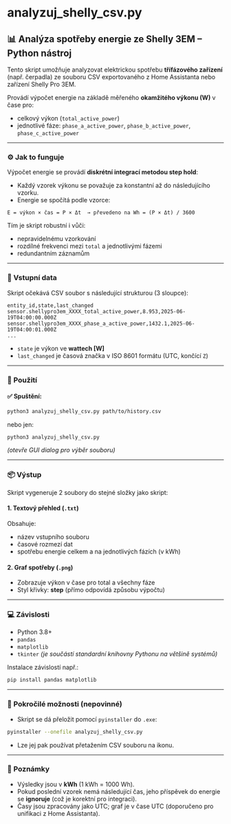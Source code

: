 # analyzuj_shelly_csv.py

## 📊 Analýza spotřeby energie ze Shelly 3EM – Python nástroj

Tento skript umožňuje analyzovat elektrickou spotřebu **třífázového zařízení** (např. čerpadla) ze souboru CSV exportovaného z Home Assistanta nebo zařízení Shelly Pro 3EM.

Provádí výpočet energie na základě měřeného **okamžitého výkonu (W)** v čase pro:

* celkový výkon (`total_active_power`)
* jednotlivé fáze: `phase_a_active_power`, `phase_b_active_power`, `phase_c_active_power`

---

### ⚙️ Jak to funguje

Výpočet energie se provádí **diskrétní integrací metodou step hold**:

* Každý vzorek výkonu se považuje za konstantní až do následujícího vzorku.
* Energie se spočítá podle vzorce:

```
E = výkon × čas = P × Δt  → převedeno na Wh = (P × Δt) / 3600
```

Tím je skript robustní i vůči:

* nepravidelnému vzorkování
* rozdílné frekvenci mezi `total` a jednotlivými fázemi
* redundantním záznamům

---

### 🧾 Vstupní data

Skript očekává CSV soubor s následující strukturou (3 sloupce):

```csv
entity_id,state,last_changed
sensor.shellypro3em_XXXX_total_active_power,8.953,2025-06-19T04:00:00.000Z
sensor.shellypro3em_XXXX_phase_a_active_power,1432.1,2025-06-19T04:00:01.000Z
...
```

* `state` je výkon ve **wattech \[W]**
* `last_changed` je časová značka v ISO 8601 formátu (UTC, končící `Z`)

---

### 🧰 Použití

#### ✅ Spuštění:

```bash
python3 analyzuj_shelly_csv.py path/to/history.csv
```

nebo jen:

```bash
python3 analyzuj_shelly_csv.py
```

*(otevře GUI dialog pro výběr souboru)*

---

### 📦 Výstup

Skript vygeneruje 2 soubory do stejné složky jako skript:

#### 1. Textový přehled (`.txt`)

Obsahuje:

* název vstupního souboru
* časové rozmezí dat
* spotřebu energie celkem a na jednotlivých fázích (v kWh)

#### 2. Graf spotřeby (`.png`)

* Zobrazuje výkon v čase pro total a všechny fáze
* Styl křivky: **step** (přímo odpovídá způsobu výpočtu)

---

### 💻 Závislosti

* Python 3.8+
* `pandas`
* `matplotlib`
* `tkinter` *(je součástí standardní knihovny Pythonu na většině systémů)*

Instalace závislostí např.:

```bash
pip install pandas matplotlib
```

---

### 🧊 Pokročilé možnosti (nepovinné)

* Skript se dá přeložit pomocí `pyinstaller` do `.exe`:

```bash
pyinstaller --onefile analyzuj_shelly_csv.py
```

* Lze jej pak používat přetažením CSV souboru na ikonu.

---

### 🧠 Poznámky

* Výsledky jsou v **kWh** (1 kWh = 1000 Wh).
* Pokud poslední vzorek nemá následující čas, jeho příspěvek do energie se **ignoruje** (což je korektní pro integraci).
* Časy jsou zpracovány jako UTC; graf je v čase UTC (doporučeno pro unifikaci z Home Assistanta).
